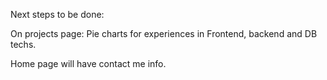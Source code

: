 Next steps to be done:

On projects page: Pie charts for experiences in Frontend, backend and DB techs.

Home page will have contact me info.


